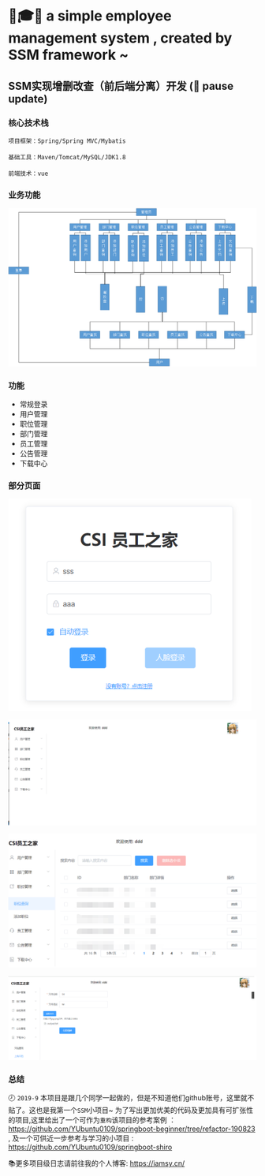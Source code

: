 # :school::mortar_board::sparkles: a simple employee management system , created by SSM framework ~

## SSM实现增删改查（前后端分离）开发 (:speech_balloon: pause update)

### 核心技术栈

```·
项目框架：Spring/Spring MVC/Mybatis

基础工具：Maven/Tomcat/MySQL/JDK1.8

前端技术：vue
```

### 业务功能

![业务功能.png](https://github.com/Yet-sun/SSM_CSI/blob/master/picture/业务功能.png)

### 功能

- 常规登录
- 用户管理
- 职位管理
- 部门管理
- 员工管理
- 公告管理
- 下载中心

### 部分页面

![pic1](https://github.com/Yet-sun/SSM_CSI/blob/master/picture/1.png)

![pic2](https://github.com/Yet-sun/SSM_CSI/blob/master/picture/2.png)

![pic3](https://github.com/Yet-sun/SSM_CSI/blob/master/picture/3.png)

![pic4](https://github.com/Yet-sun/SSM_CSI/blob/master/picture/4.png)

### 总结

:clock8: `2019-9` 本项目是跟几个同学一起做的，但是不知道他们github账号，这里就不贴了。这也是我第一个`SSM`小项目~ 为了写出更加优美的代码及更加具有可扩张性的项目,这里给出了一个可作为`重构`该项目的参考案例 ：<https://github.com/YUbuntu0109/springboot-beginner/tree/refactor-190823> , 及一个可供近一步参考与学习的小项目 : <https://github.com/YUbuntu0109/springboot-shiro>

:books:更多项目级日志请前往我的个人博客: <https://iamsy.cn/>
